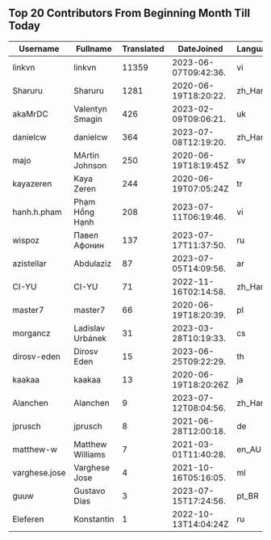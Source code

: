 ## Top 20 Contributors From Beginning Month Till Today ##
|Username|Fullname|Translated|DateJoined|Language|
|--------|--------|----------|----------|-------|
|linkvn|linkvn|11359|2023-06-07T09:42:36.|vi|
|Sharuru|Sharuru|1281|2020-06-19T18:20:22.|zh_Hans|
|akaMrDC|Valentyn Smagin|426|2023-02-09T09:06:21.|uk|
|danielcw|danielcw|364|2023-07-08T12:19:20.|zh_Hant|
|majo|MArtin Johnson|250|2020-06-19T18:19:45Z|sv|
|kayazeren|Kaya Zeren|244|2020-06-19T07:05:24Z|tr|
|hanh.h.pham|Phạm Hồng Hạnh|208|2023-07-11T06:19:46.|vi|
|wispoz|Павел Афонин|137|2023-07-17T11:37:50.|ru|
|azistellar|Abdulaziz|87|2023-07-05T14:09:56.|ar|
|CI-YU|CI-YU|71|2022-11-16T02:14:58.|zh_Hant|
|master7|master7|66|2020-06-19T18:20:39.|pl|
|morgancz|Ladislav Urbánek|31|2023-03-28T10:19:33.|cs|
|dirosv-eden|Dirosv Eden|15|2023-06-25T09:22:29.|th|
|kaakaa|kaakaa|13|2020-06-19T18:20:26Z|ja|
|Alanchen|Alanchen|9|2023-07-12T08:04:56.|zh_Hans|
|jprusch|jprusch|8|2021-06-28T12:00:18.|de|
|matthew-w|Matthew Williams|7|2021-03-01T11:40:28.|en_AU|
|varghese.jose|Varghese Jose|4|2021-10-16T05:16:05.|ml|
|guuw|Gustavo Dias|3|2023-07-15T17:24:56.|pt_BR|
|Eleferen|Konstantin|1|2022-10-13T14:04:24Z|ru|
